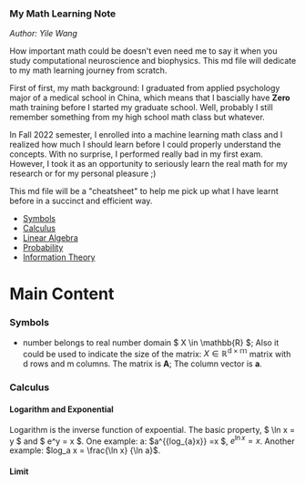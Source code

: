 ### My Math Learning Note

*Author: Yile Wang*

How important math could be doesn't even need me to say it when you study computational neuroscience and biophysics. This md file will dedicate to my math learning journey from scratch.

First of first, my math background: I graduated from applied psychology major of a medical school in China, which means that I bascially have **Zero** math training before I started my graduate school. Well, probably I still remember something from my high school math class but whatever. 

In Fall 2022 semester, I enrolled into a machine learning math class and I realized how much I should learn before I could properly understand the concepts. With no surprise, I performed really bad in my first exam. However, I took it as an opportunity to seriously learn the real math for my research or for my personal pleasure ;)

This md file will be a "cheatsheet" to help me pick up what I have learnt before in a succinct and efficient way. 

* [Symbols](###Symbols)
* [Calculus](###Calculus)
* [Linear Algebra]()
* [Probability]()
* [Information Theory]()




# Main Content

### Symbols

- number belongs to real number domain
$ X \in \mathbb{R} $; Also it could be used to indicate the size of the matrix: $X \in \mathbb{R^{d \times m}}$ matrix with d rows and m columns. The matrix is $\mathbf{A}$; The column vector is $\mathbf{a}$. 






### Calculus

#### Logarithm and Exponential

Logarithm is the inverse function of expoential. The basic property, $ \ln x = y $ and $ e^y = x $. One example: a: $a^{{log_{a}x}} =x $, $e^{\ln x} = x$. Another example: $log_a x = \frac{\ln x}  {\ln a}$. 

#### Limit


